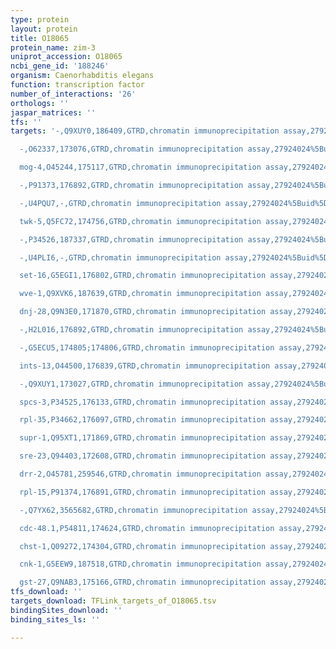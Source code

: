```yaml
---
type: protein
layout: protein
title: O18065
protein_name: zim-3
uniprot_accession: O18065
ncbi_gene_id: '188246'
organism: Caenorhabditis elegans
function: transcription factor
number_of_interactions: '26'
orthologs: ''
jaspar_matrices: ''
tfs: ''
targets: '-,Q9XUY0,186409,GTRD,chromatin immunoprecipitation assay,27924024%5Buid%5D,No

  -,O62337,173076,GTRD,chromatin immunoprecipitation assay,27924024%5Buid%5D,No

  mog-4,O45244,175117,GTRD,chromatin immunoprecipitation assay,27924024%5Buid%5D,No

  -,P91373,176892,GTRD,chromatin immunoprecipitation assay,27924024%5Buid%5D,No

  -,U4PQU7,-,GTRD,chromatin immunoprecipitation assay,27924024%5Buid%5D,No

  twk-5,Q5FC72,174756,GTRD,chromatin immunoprecipitation assay,27924024%5Buid%5D,No

  -,P34526,187337,GTRD,chromatin immunoprecipitation assay,27924024%5Buid%5D,No

  -,U4PLI6,-,GTRD,chromatin immunoprecipitation assay,27924024%5Buid%5D,No

  set-16,G5EGI1,176802,GTRD,chromatin immunoprecipitation assay,27924024%5Buid%5D,No

  wve-1,Q9XVK6,187639,GTRD,chromatin immunoprecipitation assay,27924024%5Buid%5D,No

  dnj-28,Q9N3E0,171870,GTRD,chromatin immunoprecipitation assay,27924024%5Buid%5D,No

  -,H2L016,176892,GTRD,chromatin immunoprecipitation assay,27924024%5Buid%5D,No

  -,G5ECU5,174805;174806,GTRD,chromatin immunoprecipitation assay,27924024%5Buid%5D,No

  ints-13,O44500,176839,GTRD,chromatin immunoprecipitation assay,27924024%5Buid%5D,No

  -,Q9XUY1,173027,GTRD,chromatin immunoprecipitation assay,27924024%5Buid%5D,No

  spcs-3,P34525,176133,GTRD,chromatin immunoprecipitation assay,27924024%5Buid%5D,No

  rpl-35,P34662,176097,GTRD,chromatin immunoprecipitation assay,27924024%5Buid%5D,No

  supr-1,Q95XT1,171869,GTRD,chromatin immunoprecipitation assay,27924024%5Buid%5D,No

  sre-23,Q94403,172608,GTRD,chromatin immunoprecipitation assay,27924024%5Buid%5D,No

  drr-2,O45781,259546,GTRD,chromatin immunoprecipitation assay,27924024%5Buid%5D,No

  rpl-15,P91374,176891,GTRD,chromatin immunoprecipitation assay,27924024%5Buid%5D,No

  -,Q7YX62,3565682,GTRD,chromatin immunoprecipitation assay,27924024%5Buid%5D,No

  cdc-48.1,P54811,174624,GTRD,chromatin immunoprecipitation assay,27924024%5Buid%5D,No

  chst-1,Q09272,174304,GTRD,chromatin immunoprecipitation assay,27924024%5Buid%5D,No

  cnk-1,G5EEW9,187518,GTRD,chromatin immunoprecipitation assay,27924024%5Buid%5D,No

  gst-27,Q9NAB3,175166,GTRD,chromatin immunoprecipitation assay,27924024%5Buid%5D,No'
tfs_download: ''
targets_download: TFLink_targets_of_O18065.tsv
bindingSites_download: ''
binding_sites_ls: ''

---
```

